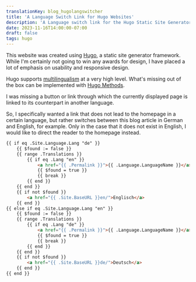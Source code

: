 ```yaml
---
translationKey: blog_hugolangswitcher
title: 'A Language Switch Link for Hugo Websites'
description: 'A Language switch link for the Hugo Static Site Generator in Multilingual Mode, which opens the current page in other languages.'
date: 2023-11-16T14:00:00-07:00
draft: false
tags: hugo
---
```

This website was created using [Hugo](https://gohugo.io/), a static site generator framework. While I'm certainly not going to win any awards for design, I have placed a lot of emphasis on usability and responsive design.

Hugo supports [multilingualism](https://gohugo.io/content-management/multilingual/#menus) at a very high level. What's missing out of the box can be implemented with [Hugo Methods](https://gohugo.io/methods/).

I was missing a button or link through which the currently displayed page is linked to its counterpart in another language.

So, I specifically wanted a link that does not lead to the homepage in a certain language, but rather switches between this blog article in German and English, for example. Only in the case that it does not exist in English, I would like to direct the reader to the homepage instead.

```html
{{ if eq .Site.Language.Lang "de" }}
    {{ $found := false }}
    {{ range .Translations }}
        {{ if eq .Lang "en" }} 
            <a href="{{ .Permalink }}">{{ .Language.LanguageName }}</a> 
            {{ $found = true }} 
            {{ break }} 
        {{ end }} 
    {{ end }}
    {{ if not $found }} 
        <a href="{{ .Site.BaseURL }}en/">Englisch</a> 
    {{ end }}
{{ else if eq .Site.Language.Lang "en" }}
    {{ $found := false }}
    {{ range .Translations }}
        {{ if eq .Lang "de" }} 
            <a href="{{ .Permalink }}">{{ .Language.LanguageName }}</a>
            {{ $found = true }} 
            {{ break }} 
        {{ end }} 
    {{ end }}
    {{ if not $found }} 
        <a href="{{ .Site.BaseURL }}de/">Deutsch</a> 
    {{ end }}
{{ end }}
```
